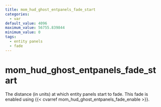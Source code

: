```yaml
---
title: mom_hud_ghost_entpanels_fade_start
categories:
  - var
default_value: 4096
maximum_value: 56755.839844
minimum_value: 0
tags:
  - entity panels
  - fade
---
```


# mom_hud_ghost_entpanels_fade_start

The distance (in units) at which entity panels start to fade. This fade is enabled using {{< cvarref mom_hud_ghost_entpanels_fade_enable >}}.
